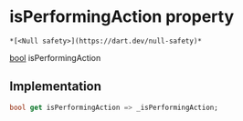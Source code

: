 


# isPerformingAction property




    *[<Null safety>](https://dart.dev/null-safety)*




[bool](https://api.flutter.dev/flutter/dart-core/bool-class.html) isPerformingAction
  







## Implementation

```dart
bool get isPerformingAction => _isPerformingAction;
```








